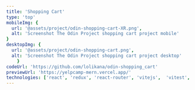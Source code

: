 ```yaml
---
title: 'Shopping Cart'
type: 'top'
mobileImg: {
  url: '@assets/project/odin-shopping-cart-XR.png',
  alt: 'Screenshot The Odin Project shopping cart project mobile'
}
desktopImg: {
  url: '@assets/project/odin-shopping-cart.png',
  alt: 'Screenshot The Odin Project shopping cart project desktop'
	}
codeUrl: 'https://github.com/lolikana/odin-shopping_cart'
previewUrl: 'https://yelpcamp-mern.vercel.app/'
technologies: ['react', 'redux', 'react-router', 'vitejs',  'vitest', 'sass']
---
```


